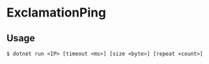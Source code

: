 # ExclamationPing

## Usage
```shell
$ dotnet run <IP> [timeout <ms>] [size <byte>] [repeat <count>]
```
